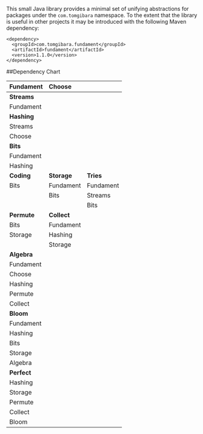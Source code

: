 This small Java library provides a minimal set of unifying abstractions for packages under the `com.tomgibara` namespace. To the extent that the library is useful in other projects it may be introduced with the following Maven dependency:

```
<dependency>
  <groupId>com.tomgibara.fundament</groupId>
  <artifactId>fundament</artifactId>
  <version>1.1.0</version>
</dependency>
```

##Dependency Chart

| **Fundament** |   **Choose**  |               |
|:--------------|:--------------|:--------------|
|  **Streams**  |
|   Fundament   |
|  **Hashing**  |
|    Streams    |
|     Choose    |
|   **Bits**    |
|   Fundament   |
|    Hashing    |
|   **Coding**  |  **Storage**  |   **Tries**   |
|     Bits      |   Fundament   |   Fundament   |
|               |     Bits      |    Streams    |
|               |               |     Bits      |
|  **Permute**  |  **Collect**  |
|     Bits      |   Fundament   |
|    Storage    |    Hashing    |
|               |    Storage    |
|  **Algebra**  |
|   Fundament   |
|     Choose    |
|    Hashing    |
|    Permute    |
|    Collect    |
|   **Bloom**   |
|   Fundament   |
|    Hashing    |
|     Bits      |
|    Storage    |
|    Algebra    |
|  **Perfect**  |
|    Hashing    |
|    Storage    |
|    Permute    |
|    Collect    |
|     Bloom     |
